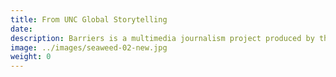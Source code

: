 ```yaml
---
title: From UNC Global Storytelling
date:
description: Barriers is a multimedia journalism project produced by the UNC Hussman School of Journalism and Media.
image: ../images/seaweed-02-new.jpg
weight: 0
---
```

